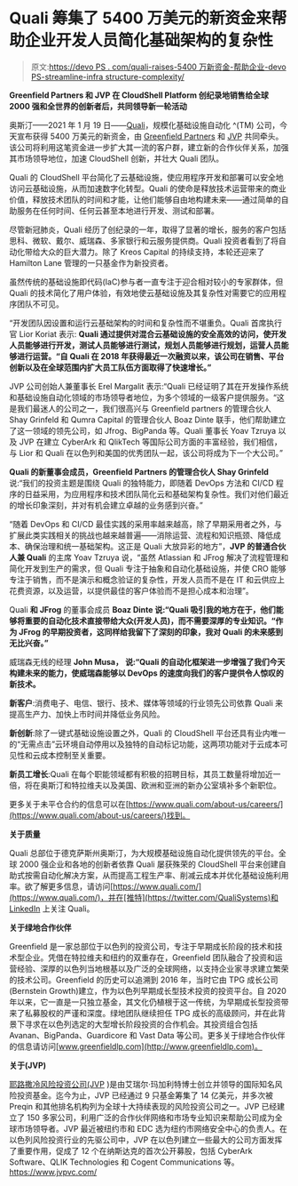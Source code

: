 # Quali 筹集了 5400 万美元的新资金来帮助企业开发人员简化基础架构的复杂性

> 原文:[https://devo PS . com/quali-raises-5400 万新资金-帮助企业-devo PS-streamline-infra structure-complexity/](https://devops.com/quali-raises-54-million-in-new-funding-to-help-enterprise-devops-streamline-infrastructure-complexity/)

**Greenfield Partners 和 JVP 在 CloudShell Platform 创纪录地销售给全球 2000 强和全世界的创新者后，共同领导新一轮活动**

奥斯汀——2021 年 1 月 19 日——[Quali](https://www.quali.com/)，规模化基础设施自动化 ^(TM) 公司，今天宣布获得 5400 万美元的新资金，由 [Greenfield Partners](http://www.greenfieldlp.com/) 和 [JVP](http://www.jvpvc.com/) 共同牵头。该公司将利用这笔资金进一步扩大其一流的客户群，建立新的合作伙伴关系，加强其市场领导地位，加速 CloudShell 创新，并壮大 Quali 团队。

Quali 的 CloudShell 平台简化了云基础设施，使应用程序开发和部署可以安全地访问云基础设施，从而加速数字化转型。Quali 的使命是释放技术运营带来的商业价值，释放技术团队的时间和才能，让他们能够自由地构建未来——通过简单的自助服务在任何时间、任何云甚至本地进行开发、测试和部署。

尽管新冠肺炎，Quali 经历了创纪录的一年，取得了显著的增长，服务的客户包括思科、微软、戴尔、威瑞森、多家银行和云服务提供商。Quali 投资者看到了将自动化带给大众的巨大潜力。除了 Kreos Capital 的持续支持，本轮还迎来了 Hamilton Lane 管理的一只基金作为新投资者。

虽然传统的基础设施即代码(IaC)参与者一直专注于迎合相对较小的专家群体，但 Quali 的技术简化了用户体验，有效地使云基础设施及其复杂性对需要它的应用程序团队不可见。

“开发团队因设置和运行云基础架构的时间和复杂性而不堪重负。Quali 首席执行官 Lior Koriat 表示: **Quali 通过提供对混合云基础设施的安全高效的访问，使开发人员能够进行开发，测试人员能够进行测试，规划人员能够进行规划，运营人员能够进行运营。“自 Quali 在 2018 年获得最近一次融资以来，该公司在销售、平台创新以及在全球范围内扩大员工队伍方面取得了快速增长。”**

JVP 公司创始人兼董事长 Erel Margalit 表示:“Quali 已经证明了其在开发操作系统和基础设施自动化领域的市场领导者地位，为多个领域的一级客户提供服务。“这是我们最迷人的公司之一，我们很高兴与 Greenfield partners 的管理合伙人 Shay Grinfeld 和 Qumra Capital 的管理合伙人 Boaz Dinte 联手，他们帮助建立了这一领域的领先公司，如 Jfrog、BigPanda 等。Quali 董事长 Yoav Tzruya 以及 JVP 在建立 CyberArk 和 QlikTech 等国际公司方面的丰富经验，我们相信，与 Lior 和 Quali 在以色列和美国的优秀团队一起，该公司将成为下一个大公司。”

**Quali 的新董事会成员，Greenfield Partners 的管理合伙人 Shay Grinfeld**说:“我们的投资主题是围绕 Quali 的独特能力，即随着 DevOps 方法和 CI/CD 程序的日益采用，为应用程序和技术团队简化云和基础架构复杂性。我们对他们最近的增长印象深刻，并对有机会建立卓越的业务感到兴奋。”

“随着 DevOps 和 CI/CD 最佳实践的采用率越来越高，除了早期采用者之外，与扩展此类实践相关的挑战也越来越普遍——消除运营、流程和知识瓶颈、降低成本、确保治理和统一基础架构。这正是 Quali 大放异彩的地方”，**JVP 的普通合伙人兼 Quali** 的主席 Yoav Tzruya 说，“虽然 Atlassian 和 JFrog 解决了流程管理和简化开发到生产的需求，但 Quali 专注于抽象和自动化基础设施，并使 CRO 能够专注于销售，而不是演示和概念验证的复杂性，开发人员而不是在 IT 和云供应上花费资源，以及运营，以提供最佳的客户体验而不是担心成本和治理”。

Quali **和 JFrog** 的董事会成员 **Boaz Dinte 说:“Quali 吸引我的地方在于，他们能够将重要的自动化技术直接带给大众(开发人员)，而不需要深厚的专业知识。“作为 JFrog 的早期投资者，这同样给我留下了深刻的印象，我对 Quali 的未来感到无比兴奋。”**

威瑞森无线的经理 **John Musa，** **说:“Quali 的自动化框架进一步增强了我们今天构建未来的能力，使威瑞森能够以 DevOps 的速度向我们的客户提供令人惊叹的新技术。**

**新客户**:消费电子、电信、银行、技术、媒体等领域的行业领先公司依靠 Quali 来提高生产力、加快上市时间并降低业务风险。

**新创新**:除了一键式基础设施设置之外，Quali 的 CloudShell 平台还具有业内唯一的“无需点击”云环境自动停用以及独特的自动标记功能，这两项功能对于云成本可见性和云成本控制至关重要。

**新员工增长**:Quali 在每个职能领域都有积极的招聘目标，其员工数量将增加近一倍，将在奥斯汀和特拉维夫以及美国、欧洲和亚洲的新办公室填补多个新职位。

更多关于未平仓合约的信息可以在[https://www.quali.com/about-us/careers/](https://www.quali.com/about-us/careers/)找到。

**关于质量**

Quali 总部位于德克萨斯州奥斯汀，为大规模基础设施自动化提供领先的平台。全球 2000 强企业和各地的创新者依靠 Quali 屡获殊荣的 CloudShell 平台来创建自助式按需自动化解决方案，从而提高工程生产率、削减云成本并优化基础设施利用率。欲了解更多信息，请访问[https://www.quali.com/](https://www.quali.com/)，并在[推特](https://twitter.com/QualiSystems)和 [LinkedIn](https://www.linkedin.com/company/qualisystems/) 上关注 Quali。

**关于绿地合作伙伴**

Greenfield 是一家总部位于以色列的投资公司，专注于早期成长阶段的技术和技术型企业。凭借在特拉维夫和纽约的双重存在，Greenfield 团队融合了投资和运营经验、深厚的以色列当地根基以及广泛的全球网络，以支持企业家寻求建立繁荣的技术公司。Greenfield 的历史可以追溯到 2016 年，当时它由 TPG 成长公司(Bernstein Growth)建立，作为以色列早期成长型技术投资的投资平台。自 2020 年以来，它一直是一只独立基金，其文化仍植根于这一传统，为早期成长型投资带来了私募股权的严谨和深度。绿地团队继续担任 TPG 成长的高级顾问，并在此背景下寻求在以色列选定的大型增长阶段投资的合作机会。其投资组合包括 Avanan、BigPanda、Guardicore 和 Vast Data 等公司。更多关于绿地合作伙伴的信息请访问[www.greenfieldlp.com](http://www.greenfieldlp.com)。

**关于(JVP)**

[耶路撒冷风险投资公司(JVP](https://www.jvpvc.com/) )是由艾瑞尔·玛加利特博士创立并领导的国际知名风险投资基金。迄今为止，JVP 已经通过 9 只基金筹集了 14 亿美元，并多次被 Preqin 和其他排名机构列为全球十大持续表现的风险投资公司之一。JVP 已经建立了 150 多家公司，利用广泛的合作伙伴网络和市场专业知识来帮助公司成为全球市场领导者。JVP 最近被纽约市和 EDC 选为纽约市网络安全中心的负责人。在以色列风险投资行业的先驱公司中，JVP 在以色列建立一些最大的公司方面发挥了重要作用，促成了 12 个在纳斯达克的首次公开募股，包括 CyberArk Software、QLIK Technologies 和 Cogent Communications 等。https://www.jvpvc.com/